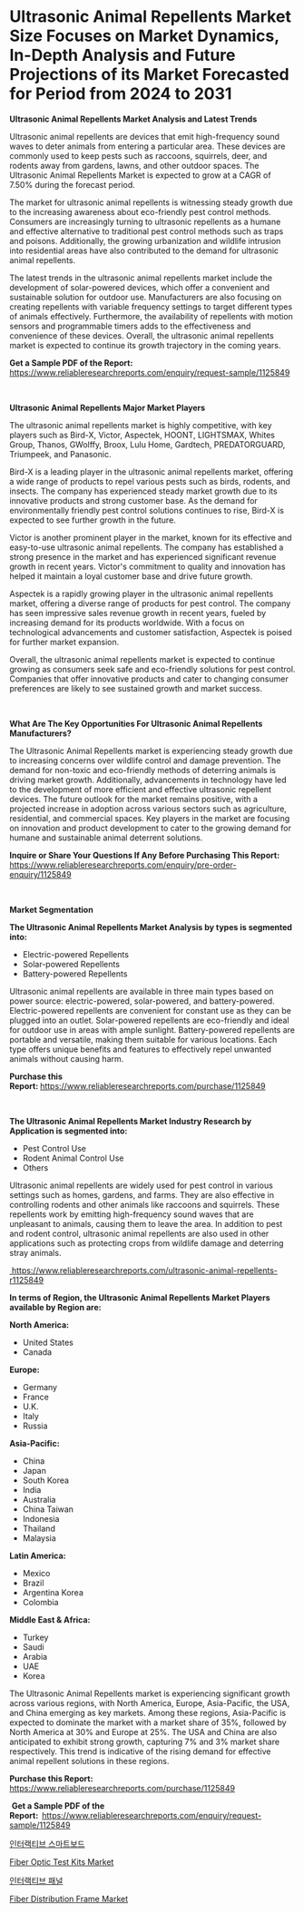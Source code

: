 <p><h1>Ultrasonic Animal Repellents Market Size Focuses on Market Dynamics, In-Depth Analysis and Future Projections of its Market Forecasted for Period from 2024 to 2031</h1></p><p><strong>Ultrasonic Animal Repellents Market Analysis and Latest Trends</strong></p>
<p><p>Ultrasonic animal repellents are devices that emit high-frequency sound waves to deter animals from entering a particular area. These devices are commonly used to keep pests such as raccoons, squirrels, deer, and rodents away from gardens, lawns, and other outdoor spaces. The Ultrasonic Animal Repellents Market is expected to grow at a CAGR of 7.50% during the forecast period.</p><p>The market for ultrasonic animal repellents is witnessing steady growth due to the increasing awareness about eco-friendly pest control methods. Consumers are increasingly turning to ultrasonic repellents as a humane and effective alternative to traditional pest control methods such as traps and poisons. Additionally, the growing urbanization and wildlife intrusion into residential areas have also contributed to the demand for ultrasonic animal repellents.</p><p>The latest trends in the ultrasonic animal repellents market include the development of solar-powered devices, which offer a convenient and sustainable solution for outdoor use. Manufacturers are also focusing on creating repellents with variable frequency settings to target different types of animals effectively. Furthermore, the availability of repellents with motion sensors and programmable timers adds to the effectiveness and convenience of these devices. Overall, the ultrasonic animal repellents market is expected to continue its growth trajectory in the coming years.</p></p>
<p><strong>Get a Sample PDF of the Report:&nbsp;</strong> <a href="https://www.reliableresearchreports.com/enquiry/request-sample/1125849">https://www.reliableresearchreports.com/enquiry/request-sample/1125849</a></p>
<p>&nbsp;</p>
<p><strong>Ultrasonic Animal Repellents Major Market Players</strong></p>
<p><p>The ultrasonic animal repellents market is highly competitive, with key players such as Bird-X, Victor, Aspectek, HOONT, LIGHTSMAX, Whites Group, Thanos, GWolffy, Broox, Lulu Home, Gardtech, PREDATORGUARD, Triumpeek, and Panasonic. </p><p>Bird-X is a leading player in the ultrasonic animal repellents market, offering a wide range of products to repel various pests such as birds, rodents, and insects. The company has experienced steady market growth due to its innovative products and strong customer base. As the demand for environmentally friendly pest control solutions continues to rise, Bird-X is expected to see further growth in the future.</p><p>Victor is another prominent player in the market, known for its effective and easy-to-use ultrasonic animal repellents. The company has established a strong presence in the market and has experienced significant revenue growth in recent years. Victor's commitment to quality and innovation has helped it maintain a loyal customer base and drive future growth.</p><p>Aspectek is a rapidly growing player in the ultrasonic animal repellents market, offering a diverse range of products for pest control. The company has seen impressive sales revenue growth in recent years, fueled by increasing demand for its products worldwide. With a focus on technological advancements and customer satisfaction, Aspectek is poised for further market expansion.</p><p>Overall, the ultrasonic animal repellents market is expected to continue growing as consumers seek safe and eco-friendly solutions for pest control. Companies that offer innovative products and cater to changing consumer preferences are likely to see sustained growth and market success.</p></p>
<p>&nbsp;</p>
<p><strong>What Are The Key Opportunities For Ultrasonic Animal Repellents Manufacturers?</strong></p>
<p><p>The Ultrasonic Animal Repellents market is experiencing steady growth due to increasing concerns over wildlife control and damage prevention. The demand for non-toxic and eco-friendly methods of deterring animals is driving market growth. Additionally, advancements in technology have led to the development of more efficient and effective ultrasonic repellent devices. The future outlook for the market remains positive, with a projected increase in adoption across various sectors such as agriculture, residential, and commercial spaces. Key players in the market are focusing on innovation and product development to cater to the growing demand for humane and sustainable animal deterrent solutions.</p></p>
<p><strong>Inquire or Share Your Questions If Any Before Purchasing This Report:</strong> <a href="https://www.reliableresearchreports.com/enquiry/pre-order-enquiry/1125849">https://www.reliableresearchreports.com/enquiry/pre-order-enquiry/1125849</a></p>
<p>&nbsp;</p>
<p><strong>Market Segmentation</strong></p>
<p><strong>The Ultrasonic Animal Repellents Market Analysis by types is segmented into:</strong></p>
<p><ul><li>Electric-powered Repellents</li><li>Solar-powered Repellents</li><li>Battery-powered Repellents</li></ul></p>
<p><p>Ultrasonic animal repellents are available in three main types based on power source: electric-powered, solar-powered, and battery-powered. Electric-powered repellents are convenient for constant use as they can be plugged into an outlet. Solar-powered repellents are eco-friendly and ideal for outdoor use in areas with ample sunlight. Battery-powered repellents are portable and versatile, making them suitable for various locations. Each type offers unique benefits and features to effectively repel unwanted animals without causing harm.</p></p>
<p><strong>Purchase this Report:&nbsp;</strong><a href="https://www.reliableresearchreports.com/purchase/1125849">https://www.reliableresearchreports.com/purchase/1125849</a></p>
<p>&nbsp;</p>
<p><strong>The Ultrasonic Animal Repellents Market Industry Research by Application is segmented into:</strong></p>
<p><ul><li>Pest Control Use</li><li>Rodent Animal Control Use</li><li>Others</li></ul></p>
<p><p>Ultrasonic animal repellents are widely used for pest control in various settings such as homes, gardens, and farms. They are also effective in controlling rodents and other animals like raccoons and squirrels. These repellents work by emitting high-frequency sound waves that are unpleasant to animals, causing them to leave the area. In addition to pest and rodent control, ultrasonic animal repellents are also used in other applications such as protecting crops from wildlife damage and deterring stray animals.</p></p>
<p><a href="https://www.reliableresearchreports.com/ultrasonic-animal-repellents-r1125849">&nbsp;https://www.reliableresearchreports.com/ultrasonic-animal-repellents-r1125849</a></p>
<p><strong>In terms of Region, the Ultrasonic Animal Repellents Market Players available by Region are:</strong></p>
<p>
    <p> <strong> North America: </strong>
        <ul>
            <li>United States</li>
            <li>Canada</li>
        </ul>
        </p> 
    <p> <strong> Europe: </strong>
        <ul>
            <li>Germany</li>
            <li>France</li>
            <li>U.K.</li>
            <li>Italy</li>
            <li>Russia</li>
        </ul>
        </p> 
    <p> <strong> Asia-Pacific: </strong>
        <ul>
            <li>China</li>
            <li>Japan</li>
            <li>South Korea</li>
            <li>India</li>
            <li>Australia</li>
            <li>China Taiwan</li>
            <li>Indonesia</li>
            <li>Thailand</li>
            <li>Malaysia</li>
        </ul>
        </p> 
    <p> <strong> Latin America: </strong>
        <ul>
            <li>Mexico</li>
            <li>Brazil</li>
            <li>Argentina Korea</li>
            <li>Colombia</li>
        </ul>
        </p> 
    <p> <strong> Middle East & Africa: </strong>
        <ul>
            <li>Turkey</li>
            <li>Saudi</li>
            <li>Arabia</li>
            <li>UAE</li>
            <li>Korea</li>
        </ul>
    </p>
    </p>
<p><p>The Ultrasonic Animal Repellents market is experiencing significant growth across various regions, with North America, Europe, Asia-Pacific, the USA, and China emerging as key markets. Among these regions, Asia-Pacific is expected to dominate the market with a market share of 35%, followed by North America at 30% and Europe at 25%. The USA and China are also anticipated to exhibit strong growth, capturing 7% and 3% market share respectively. This trend is indicative of the rising demand for effective animal repellent solutions in these regions.</p></p>
<p><strong>Purchase this Report: </strong><a href="https://www.reliableresearchreports.com/purchase/1125849">https://www.reliableresearchreports.com/purchase/1125849</a></p>
<p>&nbsp;<strong>Get a Sample PDF of the Report:&nbsp;&nbsp;</strong><a href="https://www.reliableresearchreports.com/enquiry/request-sample/1125849">https://www.reliableresearchreports.com/enquiry/request-sample/1125849</a></p>
<p><strong></strong></p>
<p><p><a href="https://github.com/TimmyMann6767/Market-Research-Report-List-1/blob/main/837586919659.md">인터랙티브 스마트보드</a></p><p><a href="https://github.com/Airanohannonzb68e5pb53oc1/Market-Research-Report-List-2/blob/main/fiber-optic-test-kits-market.md">Fiber Optic Test Kits Market</a></p><p><a href="https://github.com/JeromeRtyau89966/Market-Research-Report-List-1/blob/main/206482119660.md">인터랙티브 패널</a></p><p><a href="https://github.com/fiixsa/Market-Research-Report-List-2/blob/main/fiber-distribution-frame-market.md">Fiber Distribution Frame Market</a></p></p>